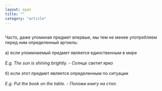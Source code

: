 ```yaml
---
layout: span
title: ""
category: "article"
---
```

<section class='rules'><span><br>Часто, даже упоминая предмет впервые, мы тем не менее употребляем перед ним определенный артикль:<br><br>а) если упоминаемый предмет является единственным в мире<br><br><i>E.g. The sun is shining brightly. - Солнце светит ярко</i><br><br>б) если этот предмет является определенным по ситуации<br><br><i>E.g. Put the book on the table. - Положи книгу на стол.</i><br></span></section>